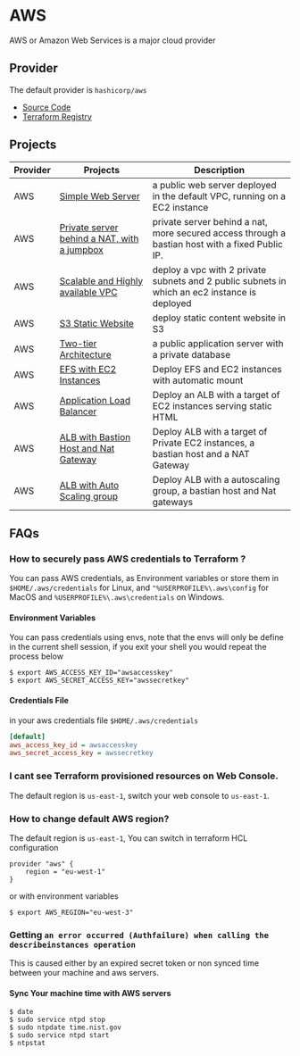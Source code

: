 # AWS

AWS or Amazon Web Services is a major cloud provider

## Provider

The default provider is `hashicorp/aws`

-   [Source Code](https://github.com/hashicorp/terraform-provider-aws)
-   [Terraform Registry](https://registry.terraform.io/providers/hashicorp/aws/latest)

## Projects

| Provider | Projects                                                                                | Description                                                                                     |
| -------- | --------------------------------------------------------------------------------------- | ----------------------------------------------------------------------------------------------- |
| AWS      | [Simple Web Server](./1-web-server/)                                                    | a public web server deployed in the default VPC, running on a EC2 instance                      |
| AWS      | [Private server behind a NAT, with a jumpbox](./2-nated-web-server/)                    | private server behind a nat, more secured access through a bastian host with a fixed Public IP. |
| AWS      | [Scalable and Highly available VPC](./3-scalable-vpc/)                                  | deploy a vpc with 2 private subnets and 2 public subnets in which an ec2 instance is deployed   |
| AWS      | [S3 Static Website](./4-s3-web-site/)                                                   | deploy static content website in S3                                                             |
| AWS      | [Two-tier Architecture](./5-two-tier-arch/)                                             | a public application server with a private database                                             |
| AWS      | [EFS with EC2 Instances](./6-ec2-with-efs/)                                             | Deploy EFS and EC2 instances with automatic mount                                               |
| AWS      | [Application Load Balancer](./7-application-load-balancer/)                             | Deploy an ALB with a target of EC2 instances serving static HTML                                |
| AWS      | [ALB with Bastion Host and Nat Gateway](./8-application-load-balacer-with-bastion-nat/) | Deploy ALB with a target of Private EC2 instances, a bastian host and a NAT Gateway             |
| AWS      | [ALB with Auto Scaling group](./9-application-load-balancer-with-autoscaling-group/)    | Deploy ALB with a autoscaling group, a bastian host and Nat gateways                            |

## FAQs

### How to securely pass AWS credentials to Terraform ?

You can pass AWS credentials, as Environment variables or store them in `$HOME/.aws/credentials` for Linux, and `"%USERPROFILE%\.aws\config` for MacOS and `%USERPROFILE%\.aws\credentials` on Windows.

#### Environment Variables

You can pass credentials using envs, note that the envs will only be define in the current shell session, if you exit your shell you would repeat the process below

```shell
$ export AWS_ACCESS_KEY_ID="awsaccesskey"
$ export AWS_SECRET_ACCESS_KEY="awssecretkey"
```

#### Credentials File

in your aws credentials file `$HOME/.aws/credentials`

```ini
[default]
aws_access_key_id = awsaccesskey
aws_secret_access_key = awssecretkey
```

### I cant see Terraform provisioned resources on Web Console.

The default region is `us-east-1`, switch your web console to `us-east-1`.

### How to change default AWS region?

The default region is `us-east-1`, You can switch in terraform HCL configuration

```hcl
provider "aws" {
    region = "eu-west-1"
}
```

or with environment variables

```shell
$ export AWS_REGION="eu-west-3"
```

### Getting `an error occurred (Authfailure) when calling the describeinstances operation`

This is caused either by an expired secret token or non synced time between your machine and aws servers.

#### Sync Your machine time with AWS servers

```shell
$ date
$ sudo service ntpd stop
$ sudo ntpdate time.nist.gov
$ sudo service ntpd start
$ ntpstat
```
